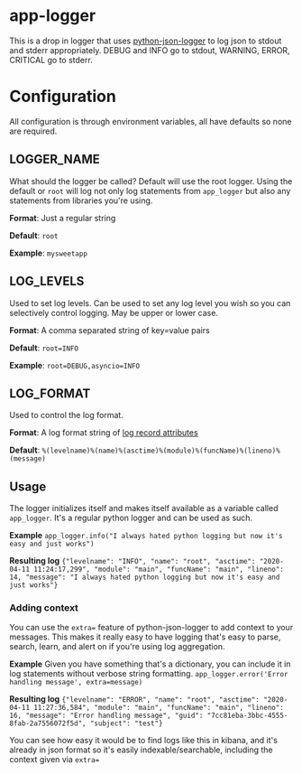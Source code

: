 # app-logger

This is a drop in logger that uses [python-json-logger](https://github.com/madzak/python-json-logger) to log json to stdout and stderr appropriately. DEBUG and INFO go to stdout, WARNING, ERROR, CRITICAL go to stderr.

# Configuration
All configuration is through environment variables, all have defaults so none are required.

## LOGGER_NAME
What should the logger be called? Default will use the root logger. Using the default or `root` will log not only log statements from `app_logger` but also any statements from libraries you're using.

**Format**: Just a regular string

**Default**: `root`

**Example**: `mysweetapp`

## LOG_LEVELS
Used to set log levels. Can be used to set any log level you wish so you can selectively control logging. May be upper or lower case.

**Format**: A comma separated string of key=value pairs

**Default**: `root=INFO`

**Example**: `root=DEBUG,asyncio=INFO`

## LOG_FORMAT
Used to control the log format.

**Format**: A log format string of [log record attributes](https://docs.python.org/3.7/library/logging.html#logrecord-attributes)

**Default**: `%(levelname)%(name)%(asctime)%(module)%(funcName)%(lineno)%(message)`

## Usage
The logger initializes itself and makes itself available as a variable called `app_logger`. It's a regular python logger and can be used as such.

**Example** `app_logger.info("I always hated python logging but now it's easy and just works")`

**Resulting log** `{"levelname": "INFO", "name": "root", "asctime": "2020-04-11 11:24:17,299", "module": "main", "funcName": "main", "lineno": 14, "message": "I always hated python logging but now it's easy and just works"}`

### Adding context
You can use the `extra=` feature of python-json-logger to add context to your messages. This makes it really easy to have logging that's easy to parse, search, learn, and alert on if you're using log aggregation.

**Example**
Given you have something that's a dictionary, you can include it in log statements without verbose string formatting.
`app_logger.error('Error handling message', extra=message)`

**Resulting log**
`{"levelname": "ERROR", "name": "root", "asctime": "2020-04-11 11:27:36,584", "module": "main", "funcName": "main", "lineno": 16, "message": "Error handling message", "guid": "7cc81eba-3bbc-4555-8fab-2a7556072f5d", "subject": "test"}
`

You can see how easy it would be to find logs like this in kibana, and it's already in json format so it's easily indexable/searchable, including the context given via `extra=`